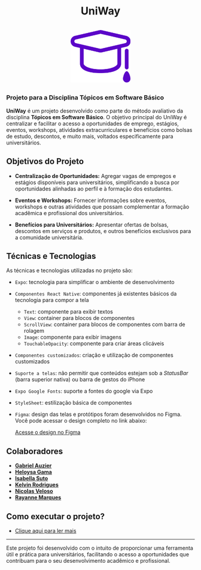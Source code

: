 <div align="center">
  <h1 align="center">
    UniWay
    <br />
    <br />
    <a href="https://github.com/helxysa/UniWay">
      <img src="./assets/uniWayroxo.svg" width="160px" alt="UniWay">
    </a>
  </h1>
</div>

### Projeto para a Disciplina Tópicos em Software Básico

**UniWay** é um projeto desenvolvido como parte do método avaliativo da disciplina **Tópicos em Software Básico**. O objetivo principal do UniWay é centralizar e facilitar o acesso a oportunidades de emprego, estágios, eventos, workshops, atividades extracurriculares e benefícios como bolsas de estudo, descontos, e muito mais, voltados especificamente para universitários.

## Objetivos do Projeto

- **Centralização de Oportunidades:** Agregar vagas de empregos e estágios disponíveis para universitários, simplificando a busca por oportunidades alinhadas ao perfil e à formação dos estudantes.
  
- **Eventos e Workshops:** Fornecer informações sobre eventos, workshops e outras atividades que possam complementar a formação acadêmica e profissional dos universitários.

- **Benefícios para Universitários:** Apresentar ofertas de bolsas, descontos em serviços e produtos, e outros benefícios exclusivos para a comunidade universitária.

## Técnicas e Tecnologias

As técnicas e tecnologias utilizadas no projeto são:

- `Expo`: tecnologia para simplificar o ambiente de desenvolvimento
- `Componentes React Native`: componentes já existentes básicos da tecnologia para compor a tela
  - `Text`: componente para exibir textos
  - `View`: container para blocos de componentes
  - `ScrollView`: container para blocos de componentes com barra de rolagem
  - `Image`: componente para exibir imagens
  - `TouchableOpacity`: componente para criar áreas clicáveis
- `Componentes customizados`: criação e utilização de componentes customizados
- `Suporte a telas`: não permitir que conteúdos estejam sob a *StatusBar* (barra superior nativa) ou barra de gestos do iPhone
- `Expo Google Fonts`: suporte a fontes do google via Expo
- `StyleSheet`: estilização básica de componentes

- `Figma`: design das telas e protótipos foram desenvolvidos no Figma. Você pode acessar o design completo no link abaixo:

  [Acesse o design no Figma](https://www.figma.com/design/OUyMIpdfTymuCMswgwQLW4/UniWay?node-id=0-1&node-type=CANVAS&t=zaqm9ZgLMyK2qJOz-0)


## Colaboradores

-  [**Gabriel Auzier**](https://github.com/auziergabriel)
-  [**Heloysa Gama**](https://github.com/helxysa)
-  [**Isabella Suto**](https://github.com/BellaSuto)
-  [**Kelvin Rodrigues**](https://github.com/nivlekrod)
-  [**Nicolas Veloso**](https://github.com/xNicolosox)
-  [**Rayanne Marques**](https://github.com/RayanneMarques)

## Como executar o projeto?

- [Clique aqui para ler mais](./COMO_EXECUTAR_O_PROJETO.md)

---

Este projeto foi desenvolvido com o intuito de proporcionar uma ferramenta útil e prática para universitários, facilitando o acesso a oportunidades que contribuam para o seu desenvolvimento acadêmico e profissional.

